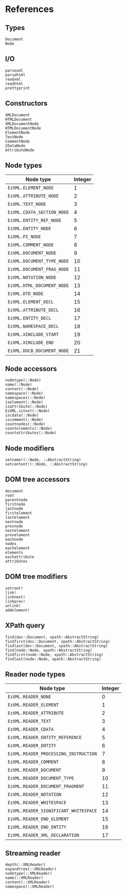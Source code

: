References
==========

Types
-----

```@docs
Document
Node
```

I/O
---

```@docs
parsexml
parsehtml
readxml
readhtml
prettyprint
```

Constructors
------------

```@docs
XMLDocument
HTMLDocument
XMLDocumentNode
HTMLDocumentNode
ElementNode
TextNode
CommentNode
CDataNode
AttributeNode
```

Node types
----------

| Node type                  | Integer |
| -------------------------- | ------- |
| `EzXML.ELEMENT_NODE`       | 1       |
| `EzXML.ATTRIBUTE_NODE`     | 2       |
| `EzXML.TEXT_NODE`          | 3       |
| `EzXML.CDATA_SECTION_NODE` | 4       |
| `EzXML.ENTITY_REF_NODE`    | 5       |
| `EzXML.ENTITY_NODE`        | 6       |
| `EzXML.PI_NODE`            | 7       |
| `EzXML.COMMENT_NODE`       | 8       |
| `EzXML.DOCUMENT_NODE`      | 9       |
| `EzXML.DOCUMENT_TYPE_NODE` | 10      |
| `EzXML.DOCUMENT_FRAG_NODE` | 11      |
| `EzXML.NOTATION_NODE`      | 12      |
| `EzXML.HTML_DOCUMENT_NODE` | 13      |
| `EzXML.DTD_NODE`           | 14      |
| `EzXML.ELEMENT_DECL`       | 15      |
| `EzXML.ATTRIBUTE_DECL`     | 16      |
| `EzXML.ENTITY_DECL`        | 17      |
| `EzXML.NAMESPACE_DECL`     | 18      |
| `EzXML.XINCLUDE_START`     | 19      |
| `EzXML.XINCLUDE_END`       | 20      |
| `EzXML.DOCB_DOCUMENT_NODE` | 21      |

Node accessors
--------------

```@docs
nodetype(::Node)
name(::Node)
content(::Node)
namespace(::Node)
namespaces(::Node)
iselement(::Node)
isattribute(::Node)
EzXML.istext(::Node)
iscdata(::Node)
iscomment(::Node)
countnodes(::Node)
countelements(::Node)
countattributes(::Node)
```

Node modifiers
--------------

```@docs
setname!(::Node, ::AbstractString)
setcontent!(::Node, ::AbstractString)
```

DOM tree accessors
------------------

```@docs
document
root
parentnode
firstnode
lastnode
firstelement
lastelement
nextnode
prevnode
nextelement
prevelement
eachnode
nodes
eachelement
elements
eachattribute
attributes
```

DOM tree modifiers
------------------

```@docs
setroot!
link!
linknext!
linkprev!
unlink!
addelement!
```

XPath query
-----------

```@docs
find(doc::Document, xpath::AbstractString)
findfirst(doc::Document, xpath::AbstractString)
findlast(doc::Document, xpath::AbstractString)
find(node::Node, xpath::AbstractString)
findfirst(node::Node, xpath::AbstractString)
findlast(node::Node, xpath::AbstractString)
```

Reader node types
-----------------

| Node type                             | Integer |
| ------------------------------------- | ------- |
| `EzXML.READER_NONE`                   | 0       |
| `EzXML.READER_ELEMENT`                | 1       |
| `EzXML.READER_ATTRIBUTE`              | 2       |
| `EzXML.READER_TEXT`                   | 3       |
| `EzXML.READER_CDATA`                  | 4       |
| `EzXML.READER_ENTITY_REFERENCE`       | 5       |
| `EzXML.READER_ENTITY`                 | 6       |
| `EzXML.READER_PROCESSING_INSTRUCTION` | 7       |
| `EzXML.READER_COMMENT`                | 8       |
| `EzXML.READER_DOCUMENT`               | 9       |
| `EzXML.READER_DOCUMENT_TYPE`          | 10      |
| `EzXML.READER_DOCUMENT_FRAGMENT`      | 11      |
| `EzXML.READER_NOTATION`               | 12      |
| `EzXML.READER_WHITESPACE`             | 13      |
| `EzXML.READER_SIGNIFICANT_WHITESPACE` | 14      |
| `EzXML.READER_END_ELEMENT`            | 15      |
| `EzXML.READER_END_ENTITY`             | 16      |
| `EzXML.READER_XML_DECLARATION`        | 17      |

Streaming reader
----------------

```@docs
depth(::XMLReader)
expandtree(::XMLReader)
nodetype(::XMLReader)
name(::XMLReader)
content(::XMLReader)
namespace(::XMLReader)
```
